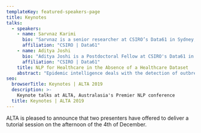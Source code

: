 ```yaml
---
templateKey: featured-speakers-page
title: Keynotes
talks:
  - speakers:
    - name: Sarvnaz Karimi
      bio: "Sarvnaz is a senior researcher at CSIRO’s Data61 in Sydney, with expertise in Information Retrieval, Natural Language Processing (NLP), and Machine Learning. She has over 10 years of experience of  research in biomedical NLP.  She has led a number of different projects, such as Adverse Drug Reaction Discovery from patient reports (information extraction from social media), and Medical decision support within precision health future science platform. Before CSIRO, Sarvnaz was a researcher at NICTA (2008-2012) working on search and information retrieval in the medical domain (BioTALA project)."
      affiliation: "CSIRO | Data61"
    - name: Aditya Joshi
      bio: "Aditya Joshi is a Postdoctoral Fellow at CSIRO's Data61 in Sydney. He was awarded a joint PhD degree by Indian Institute of Technology Bombay, India and Monash University, Australia, in 2018. His research interests are sentiment analysis and health informatics. He currently works on early detection of epidemics using social media streams: a work that combines natural language processing with statistical time series monitoring. Based on his PhD thesis on computational sarcasm, Aditya presented a tutorial on ‘Computational Sarcasm’ at EMNLP 2017, and a TEDx talk titled ‘Detecting sarcasm, combating hate’ that interleaved his PhD research with his experiences as an out LGBTQ student in an Indian university."
      affiliation: "CSIRO | Data61"    
    title: NLP for Healthcare in the Absence of a Healthcare Dataset
    abstract: "Epidemic intelligence deals with the detection of outbreaks using formal (such as hospital records) and informal (such as user-generated text on the web) sources of information. However, official records may not always be available for healthcare research. In this tutorial, we discuss approaches for epidemic intelligence that use unofficial and open datasets. We view past work in terms of two broad categories: health mention classification (selecting relevant text from a large volume) and health event detection (predicting epidemic events from a collection of relevant text). The focus of our discussion is the underlying computational linguistic techniques in the two categories. We also discuss the state-of-the-art in annotation techniques, resources and evaluation strategies when applying NLP for healthcare."
seo:
  browserTitle: Keynotes | ALTA 2019
  description: >-
    Keynote talks at ALTA, Australasia's Premier NLP conference
  title: Keynotes | ALTA 2019
---
```


ALTA is pleased to announce that two presenters have offered to deliver a tutorial session on the afternoon of the 4th of December. 
